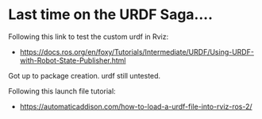 # Last time on the URDF Saga....
Following this link to test the custom urdf in Rviz:
- https://docs.ros.org/en/foxy/Tutorials/Intermediate/URDF/Using-URDF-with-Robot-State-Publisher.html

Got up to package creation. urdf still untested.

Following this launch file tutorial:
- https://automaticaddison.com/how-to-load-a-urdf-file-into-rviz-ros-2/